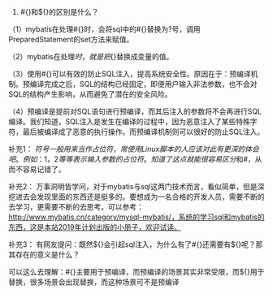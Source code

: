 1. #{}和${}的区别是什么？

（1）mybatis在处理#{}时，会将sql中的#{}替换为?号，调用PreparedStatement的set方法来赋值。

（2）mybatis在处理${}时，就是把${}替换成变量的值。

（3）使用#{}可以有效的防止SQL注入，提高系统安全性。原因在于：预编译机制。预编译完成之后，SQL的结构已经固定，即便用户输入非法参数，也不会对SQL的结构产生影响，从而避免了潜在的安全风险。

（4）预编译是提前对SQL语句进行预编译，而其后注入的参数将不会再进行SQL编译。我们知道，SQL注入是发生在编译的过程中，因为恶意注入了某些特殊字符，最后被编译成了恶意的执行操作。而预编译机制则可以很好的防止SQL注入。

补充1：
$符号一般用来当作占位符，常使用Linux脚本的人应该对此有更深的体会吧。例如：$1，$2等等表示输入参数的占位符。知道了这点就能很容易区分$和#，从而不容易记错了。

补充2：
万事洞明皆学问，对于mybatis与sql这两门技术而言，看似简单，但是深挖进去会发现里面的东西还是挺多的。要想成为一名合格的开发人员，需要不断的去学习，更需要不断的去思考。可以参考：http://www.mybatis.cn/category/mysql-mybatis/，系统的学习sql和mybatis的东西，这是本站2019年计划出版的小册子，欢迎试读。

补充3：
有网友提问：既然${}会引起sql注入，为什么有了#{}还需要有${}呢？那其存在的意义是什么？

可以这么去理解：#{}主要用于预编译，而预编译的场景其实非常受限，而${}用于替换，很多场景会出现替换，而这种场景可不是预编译
